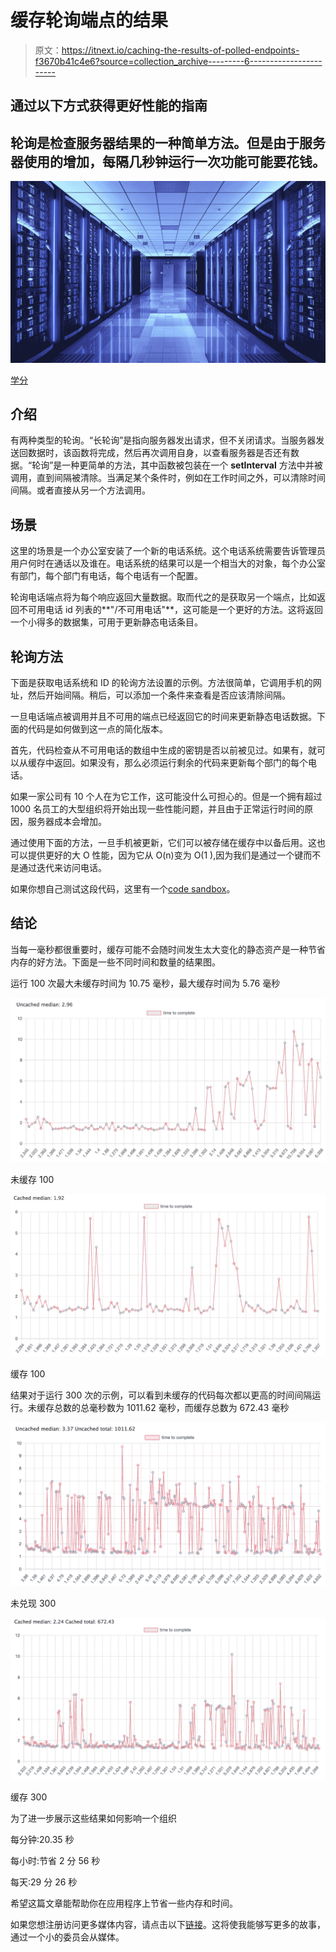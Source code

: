 # 缓存轮询端点的结果

> 原文：<https://itnext.io/caching-the-results-of-polled-endpoints-f3670b41c4e6?source=collection_archive---------6----------------------->

## 通过以下方式获得更好性能的指南

## 轮询是检查服务器结果的一种简单方法。但是由于服务器使用的增加，每隔几秒钟运行一次功能可能要花钱。

![](img/7caf566fe8e9449a8b00f2c71cca7fbd.png)

[学分](https://www.google.com/url?sa=i&url=https%3A%2F%2Fwww.majorel.com%2Ffuture-customer%2Fshowcases%2Fmore-than-just-data-storage-informed-decisions-thanks-to-data-warehouse%2F&psig=AOvVaw3MwPhXX75liPjVTecVh4sY&ust=1639685665485000&source=images&cd=vfe&ved=0CAsQjRxqFwoTCLDnuKHP5vQCFQAAAAAdAAAAABAD)

## 介绍

有两种类型的轮询。“长轮询”是指向服务器发出请求，但不关闭请求。当服务器发送回数据时，该函数将完成，然后再次调用自身，以查看服务器是否还有数据。“轮询”是一种更简单的方法，其中函数被包装在一个 **setInterval** 方法中并被调用，直到间隔被清除。当满足某个条件时，例如在工作时间之外，可以清除时间间隔。或者直接从另一个方法调用。

## 场景

这里的场景是一个办公室安装了一个新的电话系统。这个电话系统需要告诉管理员用户何时在通话以及谁在。电话系统的结果可以是一个相当大的对象，每个办公室有部门，每个部门有电话，每个电话有一个配置。

轮询电话端点将为每个响应返回大量数据。取而代之的是获取另一个端点，比如返回不可用电话 id 列表的**"/不可用电话"**，这可能是一个更好的方法。这将返回一个小得多的数据集，可用于更新静态电话条目。

## 轮询方法

下面是获取电话系统和 ID 的轮询方法设置的示例。方法很简单，它调用手机的网址，然后开始间隔。稍后，可以添加一个条件来查看是否应该清除间隔。

一旦电话端点被调用并且不可用的端点已经返回它的时间来更新静态电话数据。下面的代码是如何做到这一点的简化版本。

首先，代码检查从不可用电话的数组中生成的密钥是否以前被见过。如果有，就可以从缓存中返回。如果没有，那么必须运行剩余的代码来更新每个部门的每个电话。

如果一家公司有 10 个人在为它工作，这可能没什么可担心的。但是一个拥有超过 1000 名员工的大型组织将开始出现一些性能问题，并且由于正常运行时间的原因，服务器成本会增加。

通过使用下面的方法，一旦手机被更新，它们可以被存储在缓存中以备后用。这也可以提供更好的大 O 性能，因为它从 O(n)变为 O(1 ),因为我们是通过一个键而不是通过迭代来访问电话。

如果你想自己测试这段代码，这里有一个[code sandbox](https://codesandbox.io/s/long-poll-caching-example-1xbfd)。

## 结论

当每一毫秒都很重要时，缓存可能不会随时间发生太大变化的静态资产是一种节省内存的好方法。下面是一些不同时间和数量的结果图。

运行 100 次最大未缓存时间为 10.75 毫秒，最大缓存时间为 5.76 毫秒

![](img/55bce3b84e6322cc4c0d803bc8ce7818.png)

未缓存 100

![](img/03b8119066d178c30578986a51b59a98.png)

缓存 100

结果对于运行 300 次的示例，可以看到未缓存的代码每次都以更高的时间间隔运行。未缓存总数的总毫秒数为 1011.62 毫秒，而缓存总数为 672.43 毫秒

![](img/ec42b80eb23133282d980043a5ac15e8.png)

未兑现 300

![](img/3ddd83b476c930bebbbaa9777bf997a8.png)

缓存 300

为了进一步展示这些结果如何影响一个组织

每分钟:20.35 秒

每小时:节省 2 分 56 秒

每天:29 分 26 秒

希望这篇文章能帮助你在应用程序上节省一些内存和时间。

如果您想注册访问更多媒体内容，请点击以下[链接](https://thewebuiguy.com/membership)。这将使我能够写更多的故事，通过一个小的委员会从媒体。